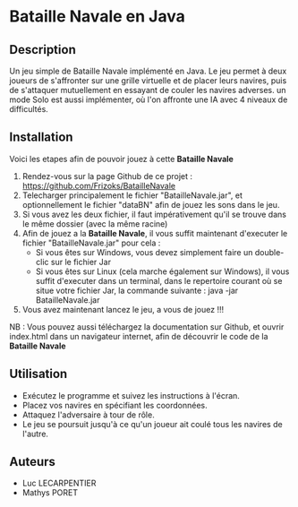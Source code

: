 # Bataille Navale en Java

## Description

Un jeu simple de Bataille Navale implémenté en Java. Le jeu permet à deux joueurs de s'affronter sur une grille virtuelle et de placer leurs navires, puis de s'attaquer mutuellement en essayant de couler les navires adverses.
un mode Solo est aussi implémenter, où l'on affronte une IA avec 4 niveaux de difficultés.

## Installation

Voici les etapes afin de pouvoir jouez à cette **Bataille Navale**
1. Rendez-vous sur la page Github de ce projet : https://github.com/Frizoks/BatailleNavale
2. Telecharger principalement le fichier "BatailleNavale.jar", et optionnellement le fichier "dataBN" afin de jouez les sons dans le jeu.
3. Si vous avez les deux fichier, il faut impérativement qu'il se trouve dans le même dossier (avec la même racine)
4. Afin de jouez a la **Bataille Navale**, il vous suffit maintenant d'executer le fichier "BatailleNavale.jar" pour cela :
    - Si vous êtes sur Windows, vous devez simplement faire un double-clic sur le fichier Jar
    - Si vous êtes sur Linux (cela marche également sur Windows), il vous suffit d'executer dans un terminal, dans le repertoire courant où se situe votre fichier Jar, la commande suivante  : java -jar BatailleNavale.jar
6. Vous avez maintenant lancez le jeu, a vous de jouez !!!

NB : Vous pouvez aussi téléchargez la documentation sur Github, et ouvrir index.html dans un navigateur internet, afin de découvrir le code de la **Bataille Navale**

## Utilisation

- Exécutez le programme et suivez les instructions à l'écran.
- Placez vos navires en spécifiant les coordonnées.
- Attaquez l'adversaire à tour de rôle.
- Le jeu se poursuit jusqu'à ce qu'un joueur ait coulé tous les navires de l'autre.

## Auteurs

- Luc LECARPENTIER
- Mathys PORET
